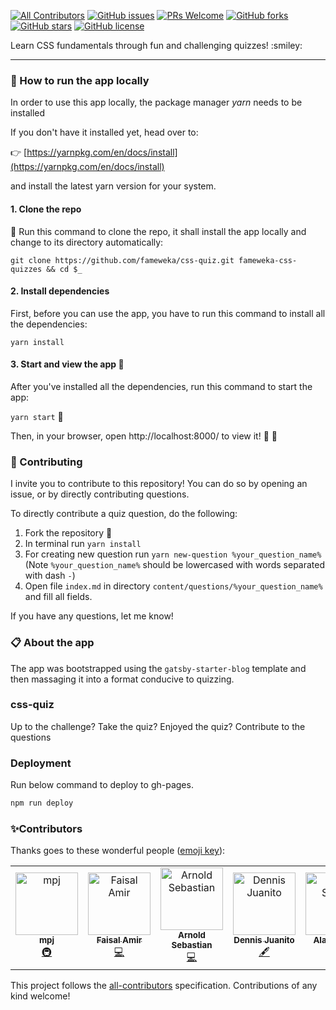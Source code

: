 [![All Contributors](https://img.shields.io/badge/all_contributors-5-orange.svg?style=flat-square)](https://github.com/fameweka/css-quiz#contributors)
[![GitHub issues](https://img.shields.io/github/issues/fameweka/css-quiz)](https://github.com/fameweka/css-quiz/issues) 
[![PRs Welcome](https://img.shields.io/badge/PRs-welcome-brightgreen.svg?style=flat-square)](http://makeapullrequest.com) 
[![GitHub forks](https://img.shields.io/github/forks/fameweka/css-quiz)](https://github.com/fameweka/css-quiz/network) 
[![GitHub stars](https://img.shields.io/github/stars/fameweka/css-quiz)](https://github.com/fameweka/css-quiz/stargazers) 
[![GitHub license](https://img.shields.io/github/license/fameweka/css-quiz)](https://github.com/fameweka/css-quiz/blob/master/LICENSE)

<div>Learn CSS fundamentals through fun and challenging quizzes! :smiley:</div>

<hr />

### :rocket: How to run the app locally

In order to use this app locally, the package manager _yarn_ needs to be installed

If you don't have it installed yet, head over to:

:point_right: [https://yarnpkg.com/en/docs/install](https://yarnpkg.com/en/docs/install)

and install the latest yarn version for your system.

#### 1. Clone the repo

:horse_racing: Run this command to clone the repo, it shall install the app locally and change to its directory automatically:

`git clone https://github.com/fameweka/css-quiz.git fameweka-css-quizzes && cd $_`

#### 2. Install dependencies

First, before you can use the app, you have to run this command to install all the dependencies:

`yarn install`

#### 3. Start and view the app :eyes:

After you've installed all the dependencies, run this command to start the app:

`yarn start` :horse_racing:

Then, in your browser, open http://localhost:8000/ to view it! :tada: :tada:

### :construction: Contributing

I invite you to contribute to this repository! You can do so by opening an issue, or by directly contributing questions.

To directly contribute a quiz question, do the following:

1. Fork the repository :fork_and_knife:
2. In terminal run `yarn install`
3. For creating new question run `yarn new-question %your_question_name%`
   (Note `%your_question_name%` should be lowercased with words separated with dash `-`)
4. Open file `index.md` in directory `content/questions/%your_question_name%` and fill all fields.

If you have any questions, let me know!

### :clipboard: About the app

The app was bootstrapped using the `gatsby-starter-blog` template and then massaging it into a format conducive to quizzing.

### css-quiz

Up to the challenge? Take the quiz? Enjoyed the quiz? Contribute to the questions

### Deployment

Run below command to deploy to gh-pages.

```bash
npm run deploy
```

### ✨Contributors

Thanks goes to these wonderful people ([emoji key](https://allcontributors.org/docs/en/emoji-key)):

<!-- ALL-CONTRIBUTORS-LIST:START - Do not remove or modify this section -->
<!-- prettier-ignore -->
<table>
  <tr>
    <td align="center"><a href="https://bukanme.me/"><img src="https://avatars1.githubusercontent.com/u/11813607?v=4" width="100px;" alt="mpj"/><br /><sub><b>mpj</b></sub></a><br /><a href="#infra-empeje" title="Infrastructure (Hosting, Build-Tools, etc)">🚇</a></td>
    <td align="center"><a href="http://urmauur.com"><img src="https://avatars2.githubusercontent.com/u/10354610?v=4" width="100px;" alt="Faisal Amir"/><br /><sub><b>Faisal Amir</b></sub></a><br /><a href="https://github.com/fameweka/css-quiz/commits?author=urmauur" title="Code">💻</a></td>
    <td align="center"><a href="https://github.com/nold2"><img src="https://avatars2.githubusercontent.com/u/22978812?v=4" width="100px;" alt="Arnold Sebastian"/><br /><sub><b>Arnold Sebastian</b></sub></a><br /><a href="https://github.com/fameweka/css-quiz/commits?author=nold2" title="Code">💻</a></td>
    <td align="center"><a href="https://djuanit0x.github.io/"><img src="https://avatars2.githubusercontent.com/u/38167041?v=4" width="100px;" alt="Dennis Juanito"/><br /><sub><b>Dennis Juanito</b></sub></a><br /><a href="#content-djuanit0x" title="Content">🖋</a></td>
    <td align="center"><a href="http://www.ruslan.id"><img src="https://avatars0.githubusercontent.com/u/10227159?s=460&v=4" width="100px;" alt="Alan Sarluv"/><br /><sub><b>Alan Sarluv</b></sub></a><br /><a href="#content-alansarluv" title="Content">🖋</a></td>
  </tr>
</table>

<!-- ALL-CONTRIBUTORS-LIST:END -->

This project follows the [all-contributors](https://github.com/all-contributors/all-contributors) specification. Contributions of any kind welcome!
